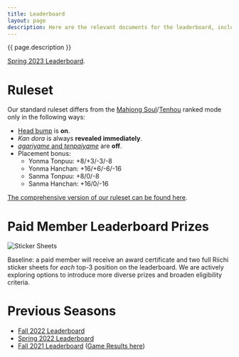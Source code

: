 ```yaml
---
title: Leaderboard
layout: page
description: Here are the relevant documents for the leaderboard, including the leaderboard spreadsheets, ruleset, etc.
---
```


{{ page.description }}

[Spring 2023 Leaderboard](https://docs.google.com/spreadsheets/d/1c0MG3DuUuJ0ABkeG1zF_XmLCBdtocFcTIlMmdHclsfY/edit?usp=sharing).

# Ruleset

Our standard ruleset differs from the [Mahjong Soul]/[Tenhou] ranked mode only in the following ways:

- [Head bump](https://riichi.wiki/Atamahane) is **on**.
- *Kan dora* is always **revealed immediately**.
- [*agariyame* and *tenpaiyame*](https://en.wikipedia.org/wiki/Japanese_mahjong#:~:text=negative%20point%20value.-,Runaway%20victory,-%5Bedit%5D) are **off**.
- Placement bonus:
  - Yonma Tonpuu: +8/+3/-3/-8
  - Yonma Hanchan: +16/+6/-6/-16
  - Sanma Tonpuu: +8/0/-8
  - Sanma Hanchan: +16/0/-16

[The comprehensive version of our ruleset can be found here](https://docs.google.com/document/d/1011QKCC-4hp8SH-bnJYyyrUGNVPA5HCai1dTHBrrL7A/edit?usp=sharing).

# Paid Member Leaderboard Prizes

![Sticker Sheets](https://lh3.googleusercontent.com/pw/AIL4fc-7W5kKEuLsRXSc-n_Rbjm4NZuI4PBiwkqoagragLBalDAwsR_8GSIr7gtNpy3IgH78br3eFvbPjz4nnHSNceEyHxF42YSai5i7a2aaNfKq957j9E0=w700)

Baseline: a paid member will receive an award certificate and two full Riichi sticker sheets for *each* top-3 position on the leaderboard. We are actively exploring options to introduce more diverse prizes and broaden eligibility criteria.

# Previous Seasons

- [Fall 2022 Leaderboard](https://docs.google.com/spreadsheets/d/1tWTOmcUCUeWv3O3vvlqn3KTDX6NxVDzQrZpx_R-ieX8/edit?usp=sharing)
- [Spring 2022 Leaderboard](https://docs.google.com/spreadsheets/d/1erA7y_9d-M8HUUf3JRdZDrDGxcJ5BZIBD52PgJLdMxA/edit?usp=sharing)
- [Fall 2021 Leaderboard](https://docs.google.com/spreadsheets/d/1Ey-EXTtDfbXwvCkMHZm-Aq77N3cHeORX4TDImKtsIM8/edit?usp=sharing) ([Game Results here](https://docs.google.com/spreadsheets/d/1YcDxZBkIGYT1NEayESIo1jZPd5i4gfliRpqGO7pmDNY/edit?usp=sharing))

[Mahjong Soul]: https://mahjongsoul.game.yo-star.com/
[Tenhou]: https://tenhou.net/3/
